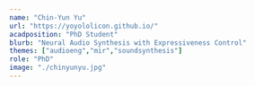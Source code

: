 ```yaml
---
name: "Chin-Yun Yu"
url: "https://yoyololicon.github.io/"
acadposition: "PhD Student"
blurb: "Neural Audio Synthesis with Expressiveness Control"
themes: ["audioeng","mir","soundsynthesis"]
role: "PhD"
image: "./chinyunyu.jpg"
---
```

